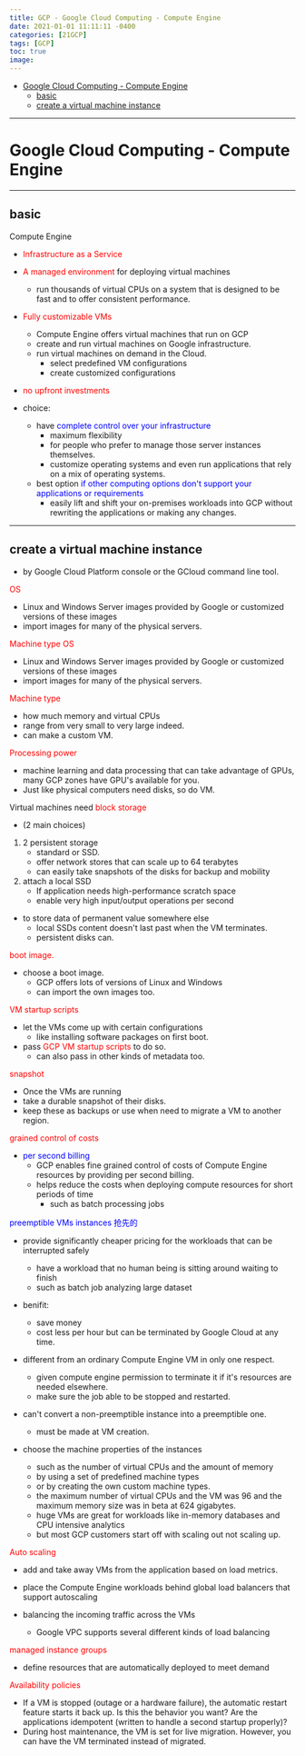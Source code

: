 ```yaml
---
title: GCP - Google Cloud Computing - Compute Engine
date: 2021-01-01 11:11:11 -0400
categories: [21GCP]
tags: [GCP]
toc: true
image:
---
```


- [Google Cloud Computing - Compute Engine](#google-cloud-computing---compute-engine)
  - [basic](#basic)
  - [create a virtual machine instance](#create-a-virtual-machine-instance)

---


# Google Cloud Computing - Compute Engine

---

## basic

Compute Engine
- <font color=red> Infrastructure as a Service </font>
- <font color=red> A managed environment </font> for deploying virtual machines
  - run thousands of virtual CPUs on a system that is designed to be fast and to offer consistent performance.
- <font color=red> Fully customizable VMs </font>
  - Compute Engine offers virtual machines that run on GCP
  - create and run virtual machines on Google infrastructure.
  - run virtual machines on demand in the Cloud.  
    - select predefined VM configurations
    - create customized configurations
- <font color=red> no upfront investments </font>

- choice:
  - have <font color=blue> complete control over your infrastructure </font>
    - maximum flexibility
    - for people who prefer to manage those server instances themselves.
    - customize operating systems and even run applications that rely on a mix of operating systems.
  - best option <font color=blue> if other computing options don't support your applications or requirements </font>
    - easily lift and shift your on-premises workloads into GCP without rewriting the applications or making any changes.

---

## create a virtual machine instance
- by Google Cloud Platform console or the GCloud command line tool.

<font color=red> OS </font>
- Linux and Windows Server images provided by Google or customized versions of these images
- import images for many of the physical servers.

<font color=red> Machine type </font>
<font color=red> OS </font>
- Linux and Windows Server images provided by Google or customized versions of these images
- import images for many of the physical servers.

<font color=red> Machine type </font>
- how much memory and virtual CPUs
- range from very small to very large indeed.
- can make a custom VM.

<font color=red> Processing power </font>
- machine learning and data processing that can take advantage of GPUs, many GCP zones have GPU's available for you.
- Just like physical computers need disks, so do VM.

Virtual machines need <font color=red> block storage </font>  
- (2 main  choices)
1. 2 persistent storage
   - standard or SSD.
   - offer network stores that can scale up to 64 terabytes
   - can easily take snapshots of the disks for backup and mobility
2. attach a local SSD
   - If application needs high-performance scratch space
   - enable very high input/output operations per second
- to store data of permanent value somewhere else
   - local SSDs content doesn't last past when the VM terminates.
   - persistent disks can.

<font color=red> boot image. </font>
- choose a boot image.
  - GCP offers lots of versions of Linux and Windows
  - can import the own images too.

<font color=red> VM startup scripts </font>
- let the VMs come up with certain configurations
  - like installing software packages on first boot.
- pass <font color=red> GCP VM startup scripts </font> to do so.
  - can also pass in other kinds of metadata too.

<font color=red> snapshot </font>
- Once the VMs are running
- take a durable snapshot of their disks.
- keep these as backups or use when need to migrate a VM to another region.


<font color=red> grained control of costs </font>
- <font color=blue> per second billing </font>
  - GCP enables fine grained control of costs of Compute Engine resources by providing per second billing.
  - helps reduce the costs when deploying compute resources for short periods of time
    - such as batch processing jobs

<font color=blue> preemptible VMs instances 抢先的 </font>

- provide significantly cheaper pricing for the workloads that can be interrupted safely
  - have a workload that no human being is sitting around waiting to finish
  - such as batch job analyzing large dataset
- benifit:
  - save money  
  - cost less per hour but can be terminated by Google Cloud at any time.
- different from an ordinary Compute Engine VM in only one respect.
  - given compute engine permission to terminate it if it's resources are needed elsewhere.  
  - make sure the job able to be stopped and restarted.
- can't convert a non-preemptible instance into a preemptible one.
  - must be made at VM creation.



- choose the machine properties of the instances
  - such as the number of virtual CPUs and the amount of memory
  - by using a set of predefined machine types
  - or by creating the own custom machine types.
  - the maximum number of virtual CPUs and the VM was 96 and the maximum memory size was in beta at 624 gigabytes.
  - huge VMs are great for workloads like in-memory databases and CPU intensive analytics
  - but most GCP customers start off with scaling out not scaling up.

<font color=red> Auto scaling </font>
- add and take away VMs from the application based on load metrics.
- place the Compute Engine workloads behind global load balancers that support autoscaling



- balancing the incoming traffic across the VMs
  - Google VPC supports several different kinds of load balancing


<font color=red> managed instance groups </font>
- define resources that are automatically deployed to meet demand



<font color=red> Availability policies </font>
- If a VM is stopped (outage or a hardware failure), the automatic restart feature starts it back up. Is this the behavior you want? Are the applications idempotent (written to handle a second startup properly)?
- During host maintenance, the VM is set for live migration. However, you can have the VM terminated instead of migrated.
